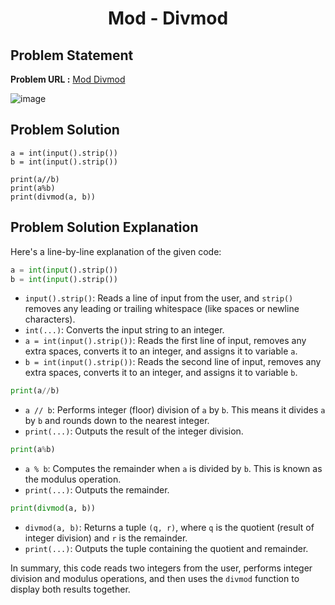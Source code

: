<h1 align='center'>Mod - Divmod</h1>

## Problem Statement

**Problem URL :** [Mod Divmod](https://www.hackerrank.com/challenges/python-mod-divmod/problem?isFullScreen=true)

![image](https://github.com/user-attachments/assets/553bee6a-dc13-46b1-9e80-1b38309b589a)

## Problem Solution

```
a = int(input().strip())
b = int(input().strip())

print(a//b)
print(a%b)
print(divmod(a, b))
```

## Problem Solution Explanation

Here's a line-by-line explanation of the given code:

```python
a = int(input().strip())
b = int(input().strip())
```
- `input().strip()`: Reads a line of input from the user, and `strip()` removes any leading or trailing whitespace (like spaces or newline characters).
- `int(...)`: Converts the input string to an integer.
- `a = int(input().strip())`: Reads the first line of input, removes any extra spaces, converts it to an integer, and assigns it to variable `a`.
- `b = int(input().strip())`: Reads the second line of input, removes any extra spaces, converts it to an integer, and assigns it to variable `b`.

```python
print(a//b)
```
- `a // b`: Performs integer (floor) division of `a` by `b`. This means it divides `a` by `b` and rounds down to the nearest integer.
- `print(...)`: Outputs the result of the integer division.

```python
print(a%b)
```
- `a % b`: Computes the remainder when `a` is divided by `b`. This is known as the modulus operation.
- `print(...)`: Outputs the remainder.

```python
print(divmod(a, b))
```
- `divmod(a, b)`: Returns a tuple `(q, r)`, where `q` is the quotient (result of integer division) and `r` is the remainder.
- `print(...)`: Outputs the tuple containing the quotient and remainder.

In summary, this code reads two integers from the user, performs integer division and modulus operations, and then uses the `divmod` function to display both results together.
